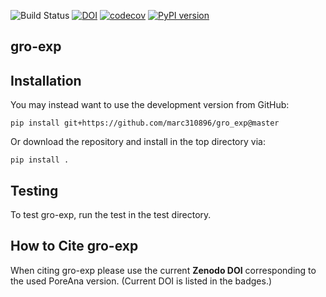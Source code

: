 ![Build Status](https://github.com/marc310896/utils/actions/workflows/workflow.yml/badge.svg)
[![DOI](https://zenodo.org/badge/451454624.svg)](https://zenodo.org/badge/latestdoi/451454624)
[![codecov](https://codecov.io/gh/marc310896/gro_exp/branch/master/graph/badge.svg?token=TJ6JCUHXRZ)](https://codecov.io/gh/marc310896/gro_exp)
[![PyPI version](https://badge.fury.io/py/gro-exp.svg)](https://badge.fury.io/py/gro-exp)

## gro-exp



## Installation

You may instead want to use the development version from GitHub:

    pip install git+https://github.com/marc310896/gro_exp@master


Or download the repository and install in the top directory via:

    pip install .


## Testing

To test gro-exp, run the test in the test directory.

## How to Cite gro-exp

When citing gro-exp please use the current **Zenodo DOI** corresponding to the used PoreAna version. (Current DOI is listed in the badges.)
